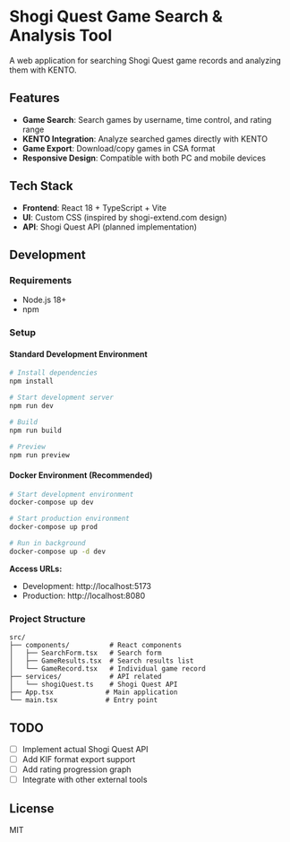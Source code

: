 # Shogi Quest Game Search & Analysis Tool

A web application for searching Shogi Quest game records and analyzing them with KENTO.

## Features

- **Game Search**: Search games by username, time control, and rating range
- **KENTO Integration**: Analyze searched games directly with KENTO
- **Game Export**: Download/copy games in CSA format
- **Responsive Design**: Compatible with both PC and mobile devices

## Tech Stack

- **Frontend**: React 18 + TypeScript + Vite
- **UI**: Custom CSS (inspired by shogi-extend.com design)
- **API**: Shogi Quest API (planned implementation)

## Development

### Requirements

- Node.js 18+
- npm

### Setup

#### Standard Development Environment

```bash
# Install dependencies
npm install

# Start development server
npm run dev

# Build
npm run build

# Preview
npm run preview
```

#### Docker Environment (Recommended)

```bash
# Start development environment
docker-compose up dev

# Start production environment
docker-compose up prod

# Run in background
docker-compose up -d dev
```

**Access URLs:**
- Development: http://localhost:5173
- Production: http://localhost:8080

### Project Structure

```
src/
├── components/          # React components
│   ├── SearchForm.tsx   # Search form
│   ├── GameResults.tsx  # Search results list
│   └── GameRecord.tsx   # Individual game record
├── services/            # API related
│   └── shogiQuest.ts    # Shogi Quest API
├── App.tsx             # Main application
└── main.tsx            # Entry point
```

## TODO

- [ ] Implement actual Shogi Quest API
- [ ] Add KIF format export support
- [ ] Add rating progression graph
- [ ] Integrate with other external tools

## License

MIT

